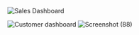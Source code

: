 ![Sales Dashboard](https://github.com/user-attachments/assets/3a17898c-e4ac-4bc1-b0c7-2af1983b0a5b)

![Customer dashboard](https://github.com/user-attachments/assets/30cfdd17-b846-4b03-9fa6-9180447dd46e)
![Screenshot (88)](https://github.com/user-attachments/assets/523b8feb-32e9-409a-838a-efeb079cc95e)
